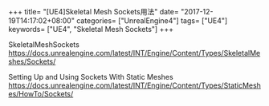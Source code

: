+++
title= "[UE4]Skeletal Mesh Sockets用法"
date= "2017-12-19T14:17:02+08:00"
categories= ["UnrealEngine4"]
tags= ["UE4"]
keywords= ["UE4", "Skeletal Mesh Sockets"]
+++

SkeletalMeshSockets  
https://docs.unrealengine.com/latest/INT/Engine/Content/Types/SkeletalMeshes/Sockets/

Setting Up and Using Sockets With Static Meshes  
https://docs.unrealengine.com/latest/INT/Engine/Content/Types/StaticMeshes/HowTo/Sockets/
